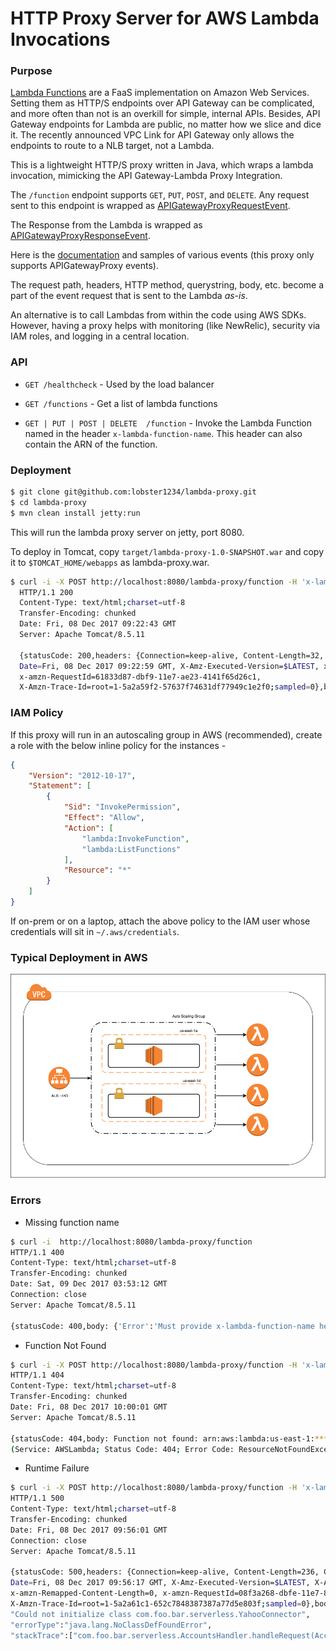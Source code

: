 # HTTP Proxy Server for AWS Lambda Invocations

### Purpose

[Lambda Functions](https://aws.amazon.com/lambda/) are a FaaS implementation on Amazon Web Services. Setting them as HTTP/S endpoints over API Gateway can be complicated, and more often than not is an overkill for simple, internal APIs. 
Besides, API Gateway endpoints for Lambda are public, no matter how we slice and dice it. The recently announced VPC Link for API Gateway only allows the endpoints to route to a NLB target, not a Lambda. 

This is a lightweight HTTP/S proxy written in Java, which wraps a lambda invocation, mimicking the API Gateway-Lambda Proxy Integration.

The `/function` endpoint supports `GET`, `PUT`, `POST`, and `DELETE`. Any request sent to this endpoint is wrapped as [APIGatewayProxyRequestEvent](https://github.com/aws/aws-lambda-java-libs/blob/master/aws-lambda-java-events/src/main/java/com/amazonaws/services/lambda/runtime/events/APIGatewayProxyRequestEvent.java).

The Response from the Lambda is wrapped as [APIGatewayProxyResponseEvent](https://github.com/aws/aws-lambda-java-libs/blob/master/aws-lambda-java-events/src/main/java/com/amazonaws/services/lambda/runtime/events/APIGatewayProxyResponseEvent.java).

Here is the [documentation](http://docs.aws.amazon.com/lambda/latest/dg/eventsources.html) and samples of various events (this proxy only supports APIGatewayProxy events).

The request path, headers, HTTP method, querystring, body, etc. become a part of the event request that is sent to the Lambda _as-is_.

An alternative is to call Lambdas from within the code using AWS SDKs. However, having a proxy helps with monitoring (like NewRelic), security via IAM roles, and logging in a central location.  


### API

* `GET /healthcheck` - Used by the load balancer

* `GET /functions` - Get a list of lambda functions

* `GET | PUT | POST | DELETE  /function` - Invoke the Lambda Function named in the header `x-lambda-function-name`. This header can also contain the ARN of the function.



### Deployment

```bash
$ git clone git@github.com:lobster1234/lambda-proxy.git
$ cd lambda-proxy
$ mvn clean install jetty:run
```

This will run the lambda proxy server on jetty, port 8080. 

To deploy in Tomcat, copy `target/lambda-proxy-1.0-SNAPSHOT.war` and copy it to `$TOMCAT_HOME/webapps` as lambda-proxy.war.

```bash
$ curl -i -X POST http://localhost:8080/lambda-proxy/function -H 'x-lambda-function-name:internal-api-function'
  HTTP/1.1 200
  Content-Type: text/html;charset=utf-8
  Transfer-Encoding: chunked
  Date: Fri, 08 Dec 2017 09:22:43 GMT
  Server: Apache Tomcat/8.5.11
  
  {statusCode: 200,headers: {Connection=keep-alive, Content-Length=32, Content-Type=application/json, 
  Date=Fri, 08 Dec 2017 09:22:59 GMT, X-Amz-Executed-Version=$LATEST, x-amzn-Remapped-Content-Length=0, 
  x-amzn-RequestId=61833d87-dbf9-11e7-ae23-4141f65d26c1, 
  X-Amzn-Trace-Id=root=1-5a2a59f2-57637f74631df77949c1e2f0;sampled=0},body: {"message": "Hello from Lambda"}}

```

### IAM Policy

If this proxy will run in an autoscaling group in AWS (recommended), create a role with the below inline policy for the instances - 

```json
{
    "Version": "2012-10-17",
    "Statement": [
        {
            "Sid": "InvokePermission",
            "Effect": "Allow",
            "Action": [
                "lambda:InvokeFunction",
                "lambda:ListFunctions"
            ],
            "Resource": "*"
        }
    ]
}  
```

If on-prem or on a laptop, attach the above policy to the IAM user whose credentials will sit in `~/.aws/credentials`.


### Typical Deployment in AWS

![AWS Deployment](lambda_proxy.png)

### Errors


* Missing function name

```bash
$ curl -i  http://localhost:8080/lambda-proxy/function                                          
HTTP/1.1 400
Content-Type: text/html;charset=utf-8
Transfer-Encoding: chunked
Date: Sat, 09 Dec 2017 03:53:12 GMT
Connection: close
Server: Apache Tomcat/8.5.11

{statusCode: 400,body: {'Error':'Must provide x-lambda-function-name header'}}
```

* Function Not Found
```bash
$ curl -i -X POST http://localhost:8080/lambda-proxy/function -H 'x-lambda-function-name:getBankTransactions-dev-get-transactions'
HTTP/1.1 404
Content-Type: text/html;charset=utf-8
Transfer-Encoding: chunked
Date: Fri, 08 Dec 2017 10:00:01 GMT
Server: Apache Tomcat/8.5.11

{statusCode: 404,body: Function not found: arn:aws:lambda:us-east-1:************:function:getBankTransactions-dev-get-transactions 
(Service: AWSLambda; Status Code: 404; Error Code: ResourceNotFoundException; Request ID: 980ec390-dbfe-11e7-8fdc-4b6113454448)}

```

* Runtime Failure

```bash
$ curl -i -X POST http://localhost:8080/lambda-proxy/function -H 'x-lambda-function-name:getBankTransactions-dev-get-accounts'
HTTP/1.1 500
Content-Type: text/html;charset=utf-8
Transfer-Encoding: chunked
Date: Fri, 08 Dec 2017 09:56:01 GMT
Connection: close
Server: Apache Tomcat/8.5.11

{statusCode: 500,headers: {Connection=keep-alive, Content-Length=236, Content-Type=application/json, 
Date=Fri, 08 Dec 2017 09:56:17 GMT, X-Amz-Executed-Version=$LATEST, X-Amz-Function-Error=Unhandled, 
x-amzn-Remapped-Content-Length=0, x-amzn-RequestId=08f3a268-dbfe-11e7-8f54-c1cb7d05c976, 
X-Amzn-Trace-Id=root=1-5a2a61c1-652c7848387387a77d5e803f;sampled=0},body: {"errorMessage":
"Could not initialize class com.foo.bar.serverless.YahooConnector",
"errorType":"java.lang.NoClassDefFoundError",
"stackTrace":["com.foo.bar.serverless.AccountsHandler.handleRequest(AccountsHandler.java:34)"]}}
```